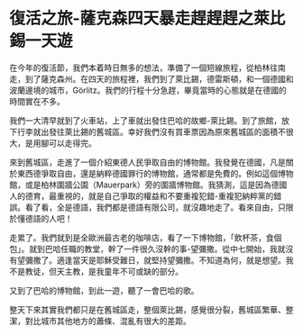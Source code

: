 # 復活之旅-薩克森四天暴走趕趕趕之萊比錫一天遊

在今年的復活節，我們本着時日無多的想法，準備了一個短線旅程，從柏林往南走，到了薩克森州。在四天的旅程裡，我們到了萊比錫，德雷斯頓，和一個德國和波蘭邊境的城市，Görlitz。我們的行程十分急趕，畢竟當時的心態就是在德國的時間實在不多。

我們一大清早就到了火車站，上了車就出發住巴哈的故鄉-萊比錫。到了旅館，放下行李就出發往萊比錫的舊城區。幸好我們沒有買車票因為原來舊城區的面積不很大，是用腳可以走得完。

來到舊城區，走進了一個介紹東德人民爭取自由的博物館。我發覺在德國，凡是關於東西德爭取自由，還是納粹德國罪行的博物館，通常都是免費的。例如這個博物館，或是柏林圍牆公園（Mauerpark）旁的圍牆博物館。我猜測，這是因為德國人的德育，最重視的，就是自己爭取的權益和不要重複犯錯-重複犯納粹黨的錯誤。看了看，全是德語，我們都是德語有限公司，就沒趣地走了。看來自由，只限於懂德語的人吧！

走累了。我們就到是全歐洲最古老的咖啡店，看了一下博物館，「飲杯茶，食個包」。就到巴哈任職的教堂，幹了一件很久沒幹的事-望彌撒。從中七開始，我就沒有望彌撒了。適逢當天是耶穌受難日，就堅持望彌撒。不知道為何，就是想望。我不是教徒，但天主教，是我童年不可或缺的部分。

又到了巴哈的博物館，到此一遊，聽了一會巴哈的歌。

整天下來其實我們都只是在舊城區走，整個萊比錫，感覺很分裂，舊城區繁華、整潔，對比城市其他地方的蕭條、混亂有很大的差距。
